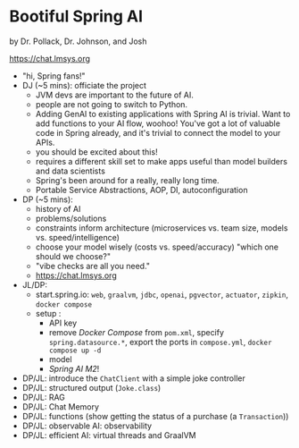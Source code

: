 # Bootiful Spring AI 
by Dr. Pollack, Dr. Johnson, and Josh

https://chat.lmsys.org

* "hi, Spring fans!"
* DJ (~5 mins): officiate the project
  * JVM devs are important to the future of AI.
  * people are not going to switch to Python.
  * Adding GenAI to existing applications with Spring AI is trivial. Want to add functions to your AI flow, woohoo! You've got a lot of valuable code in Spring already, and it's trivial to connect the model to your APIs.
  * you should be excited about this!
  * requires a different skill set to make apps useful than model builders and data scientists
  * Spring's been around for a really, really long time.
  * Portable Service Abstractions, AOP, DI, autoconfiguration
* DP (~5 mins): 
  * history of AI
  * problems/solutions 
  * constraints inform architecture (microservices vs. team size, models vs. speed/intelligence)
  * choose your model wisely (costs vs. speed/accuracy) "which one should we choose?"
  * "vibe checks are all you need."
  * https://chat.lmsys.org
* JL/DP:
  * start.spring.io: `web`, `graalvm`, `jdbc`, `openai`, `pgvector`, `actuator`, `zipkin`, `docker compose`
  * setup  :
    * API key
    * remove _Docker Compose_ from `pom.xml`, specify `spring.datasource.*`, export the ports in `compose.yml`, `docker compose up -d`
    * model
    * _Spring AI M2_!
* DP/JL: introduce the `ChatClient` with a simple joke controller
* DP/JL: structured output (`Joke.class`)
* DP/JL: RAG
* DP/JL: Chat Memory
* DP/JL: functions (show getting the status of a purchase (a `Transaction`))
* DP/JL: observable AI: observability
* DP/JL: efficient AI: virtual threads and GraalVM